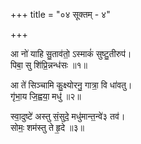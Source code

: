 +++
title = "०४ सूक्तम् - ४"

+++

आ नो॑ याहि सु॒ताव॑तो॒ ऽस्माकं॑ सुष्टु॒तीरुप॑।  
पिबा॒ सु शि॑प्रि॒न्नन्ध॑सः ॥१॥

आ ते॑ सिञ्चामि कु॒क्ष्योरनु॒ गात्रा॒ वि धा॑वतु।  
गृ॑भा॒य जि॒ह्वया॒ मधु॑ ॥२॥

स्वा॒दुष्टे॑ अस्तु सं॒सुदे॒ मधु॑मान्त॒न्वे॑३ तव॑।  
सोमः॒ शम॑स्तु ते हृ॒दे ॥३॥
